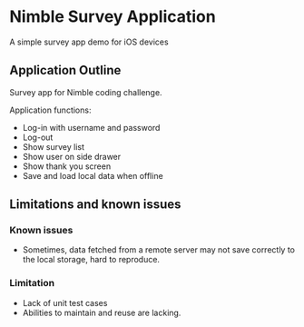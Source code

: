 # Nimble Survey Application

A simple survey app demo for iOS devices

## Application Outline

Survey app for Nimble coding challenge.

Application functions:
* Log-in with username and password
* Log-out
* Show survey list
* Show user on side drawer
* Show thank you screen
* Save and load local data when offline

## Limitations and known issues

### Known issues

* Sometimes, data fetched from a remote server may not save correctly to the local storage, hard to reproduce.

### Limitation
* Lack of unit test cases
* Abilities to maintain and reuse are lacking. 



